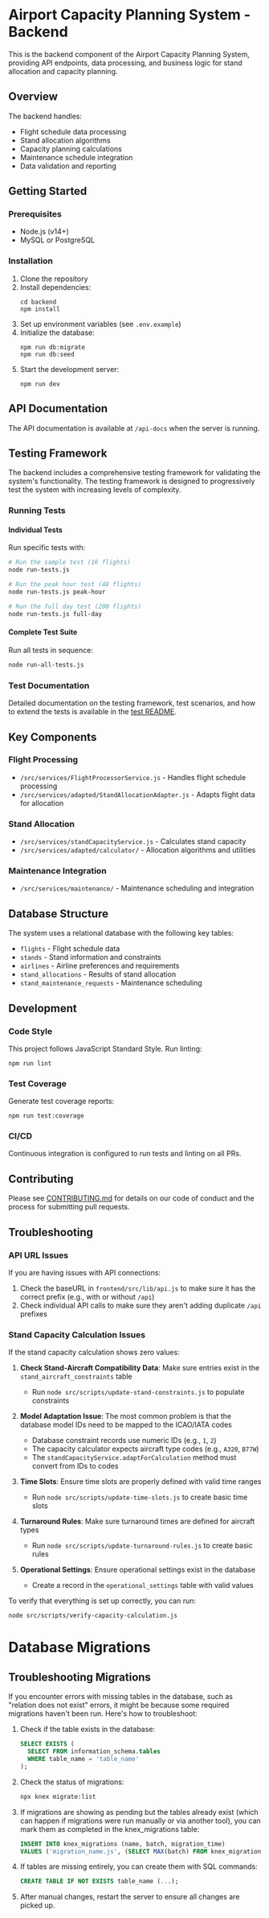 # Airport Capacity Planning System - Backend

This is the backend component of the Airport Capacity Planning System, providing API endpoints, data processing, and business logic for stand allocation and capacity planning.

## Overview

The backend handles:

- Flight schedule data processing
- Stand allocation algorithms
- Capacity planning calculations
- Maintenance schedule integration
- Data validation and reporting

## Getting Started

### Prerequisites

- Node.js (v14+)
- MySQL or PostgreSQL

### Installation

1. Clone the repository
2. Install dependencies:
   ```
   cd backend
   npm install
   ```
3. Set up environment variables (see `.env.example`)
4. Initialize the database:
   ```
   npm run db:migrate
   npm run db:seed
   ```
5. Start the development server:
   ```
   npm run dev
   ```

## API Documentation

The API documentation is available at `/api-docs` when the server is running.

## Testing Framework

The backend includes a comprehensive testing framework for validating the system's functionality. The testing framework is designed to progressively test the system with increasing levels of complexity.

### Running Tests

#### Individual Tests

Run specific tests with:

```bash
# Run the sample test (16 flights)
node run-tests.js

# Run the peak hour test (48 flights)
node run-tests.js peak-hour

# Run the full day test (200 flights)
node run-tests.js full-day
```

#### Complete Test Suite

Run all tests in sequence:

```bash
node run-all-tests.js
```

### Test Documentation

Detailed documentation on the testing framework, test scenarios, and how to extend the tests is available in the [test README](./test/README.md).

## Key Components

### Flight Processing

- `/src/services/FlightProcessorService.js` - Handles flight schedule processing
- `/src/services/adapted/StandAllocationAdapter.js` - Adapts flight data for allocation

### Stand Allocation

- `/src/services/standCapacityService.js` - Calculates stand capacity
- `/src/services/adapted/calculator/` - Allocation algorithms and utilities

### Maintenance Integration

- `/src/services/maintenance/` - Maintenance scheduling and integration

## Database Structure

The system uses a relational database with the following key tables:

- `flights` - Flight schedule data
- `stands` - Stand information and constraints
- `airlines` - Airline preferences and requirements
- `stand_allocations` - Results of stand allocation
- `stand_maintenance_requests` - Maintenance scheduling

## Development

### Code Style

This project follows JavaScript Standard Style. Run linting:

```
npm run lint
```

### Test Coverage

Generate test coverage reports:

```
npm run test:coverage
```

### CI/CD

Continuous integration is configured to run tests and linting on all PRs.

## Contributing

Please see [CONTRIBUTING.md](../CONTRIBUTING.md) for details on our code of conduct and the process for submitting pull requests.

## Troubleshooting

### API URL Issues

If you are having issues with API connections:

1. Check the baseURL in `frontend/src/lib/api.js` to make sure it has the correct prefix (e.g., with or without `/api`)
2. Check individual API calls to make sure they aren't adding duplicate `/api` prefixes

### Stand Capacity Calculation Issues

If the stand capacity calculation shows zero values:

1. **Check Stand-Aircraft Compatibility Data**: Make sure entries exist in the `stand_aircraft_constraints` table
   - Run `node src/scripts/update-stand-constraints.js` to populate constraints

2. **Model Adaptation Issue**: The most common problem is that the database model IDs need to be mapped to the ICAO/IATA codes
   - Database constraint records use numeric IDs (e.g., `1`, `2`) 
   - The capacity calculator expects aircraft type codes (e.g., `A320`, `B77W`)
   - The `standCapacityService.adaptForCalculation` method must convert from IDs to codes
   
3. **Time Slots**: Ensure time slots are properly defined with valid time ranges
   - Run `node src/scripts/update-time-slots.js` to create basic time slots

4. **Turnaround Rules**: Make sure turnaround times are defined for aircraft types
   - Run `node src/scripts/update-turnaround-rules.js` to create basic rules

5. **Operational Settings**: Ensure operational settings exist in the database
   - Create a record in the `operational_settings` table with valid values

To verify that everything is set up correctly, you can run:
```
node src/scripts/verify-capacity-calculation.js
```

# Database Migrations

## Troubleshooting Migrations

If you encounter errors with missing tables in the database, such as "relation does not exist" errors, it might be because some required migrations haven't been run. Here's how to troubleshoot:

1. Check if the table exists in the database:
   ```sql
   SELECT EXISTS (
     SELECT FROM information_schema.tables 
     WHERE table_name = 'table_name'
   );
   ```

2. Check the status of migrations:
   ```bash
   npx knex migrate:list
   ```

3. If migrations are showing as pending but the tables already exist (which can happen if migrations were run manually or via another tool), you can mark them as completed in the knex_migrations table:
   ```sql
   INSERT INTO knex_migrations (name, batch, migration_time) 
   VALUES ('migration_name.js', (SELECT MAX(batch) FROM knex_migrations) + 1, NOW());
   ```

4. If tables are missing entirely, you can create them with SQL commands:
   ```sql
   CREATE TABLE IF NOT EXISTS table_name (...);
   ```

5. After manual changes, restart the server to ensure all changes are picked up. 